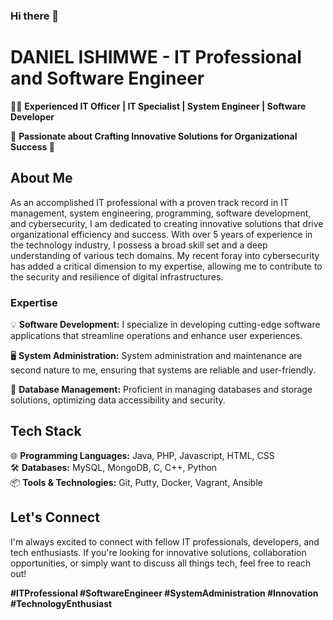 ### Hi there 👋
# DANIEL ISHIMWE - IT Professional and Software Engineer

👨‍💻 **Experienced IT Officer | IT Specialist | System Engineer | Software Developer**

🌟 **Passionate about Crafting Innovative Solutions for Organizational Success 🚀**

## About Me

As an accomplished IT professional with a proven track record in IT management, system engineering, programming, software development, and cybersecurity, I am dedicated to creating innovative solutions that drive organizational efficiency and success. With over 5 years of experience in the technology industry, I possess a broad skill set and a deep understanding of various tech domains. My recent foray into cybersecurity has added a critical dimension to my expertise, allowing me to contribute to the security and resilience of digital infrastructures.

### Expertise

💡 **Software Development:** I specialize in developing cutting-edge software applications that streamline operations and enhance user experiences.

🖥️ **System Administration:** System administration and maintenance are second nature to me, ensuring that systems are reliable and user-friendly.

🔗 **Database Management:** Proficient in managing databases and storage solutions, optimizing data accessibility and security.

## Tech Stack

🌐 **Programming Languages:** Java, PHP, Javascript, HTML, CSS  
🛠️ **Databases:** MySQL, MongoDB, C, C++, Python  
📦 **Tools & Technologies:** Git, Putty, Docker, Vagrant, Ansible

## Let's Connect

I'm always excited to connect with fellow IT professionals, developers, and tech enthusiasts. If you're looking for innovative solutions, collaboration opportunities, or simply want to discuss all things tech, feel free to reach out!

**#ITProfessional #SoftwareEngineer #SystemAdministration #Innovation #TechnologyEnthusiast**


